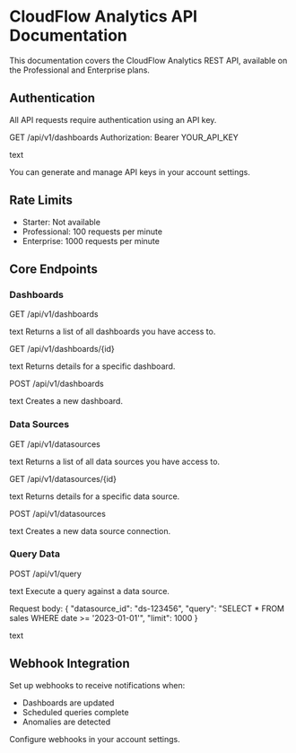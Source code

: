 # CloudFlow Analytics API Documentation

This documentation covers the CloudFlow Analytics REST API, available on the Professional and Enterprise plans.

## Authentication

All API requests require authentication using an API key.

GET /api/v1/dashboards
Authorization: Bearer YOUR_API_KEY

text

You can generate and manage API keys in your account settings.

## Rate Limits

- Starter: Not available
- Professional: 100 requests per minute
- Enterprise: 1000 requests per minute

## Core Endpoints

### Dashboards

GET /api/v1/dashboards

text
Returns a list of all dashboards you have access to.

GET /api/v1/dashboards/{id}

text
Returns details for a specific dashboard.

POST /api/v1/dashboards

text
Creates a new dashboard.

### Data Sources

GET /api/v1/datasources

text
Returns a list of all data sources you have access to.

GET /api/v1/datasources/{id}

text
Returns details for a specific data source.

POST /api/v1/datasources

text
Creates a new data source connection.

### Query Data

POST /api/v1/query

text
Execute a query against a data source.

Request body:
{
"datasource_id": "ds-123456",
"query": "SELECT * FROM sales WHERE date >= '2023-01-01'",
"limit": 1000
}

text

## Webhook Integration

Set up webhooks to receive notifications when:
- Dashboards are updated
- Scheduled queries complete
- Anomalies are detected

Configure webhooks in your account settings.